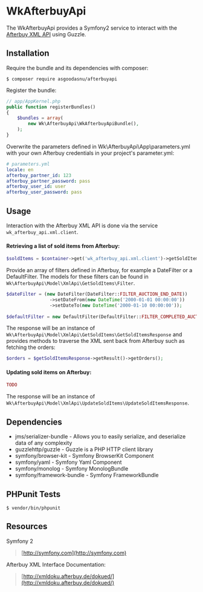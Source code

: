 # WkAfterbuyApi

The WkAfterbuyApi provides a Symfony2 service to interact with the [Afterbuy XML API](http://xmldoku.afterbuy.de/dokued/) using Guzzle.

Installation
----------------------------------------------------------------

Require the bundle and its dependencies with composer:

    $ composer require asgoodasnu/afterbuyapi
    
Register the bundle:

```php
// app/AppKernel.php
public function registerBundles()
{
    $bundles = array(
        new Wk\AfterbuyApi\WkAfterbuyApiBundle(),
    );
}
```

Overwrite the parameters defined in Wk\AfterbuyApi\App\parameters.yml with your own Afterbuy credentials in your project's parameter.yml:

```yaml
# parameters.yml
locale: en
afterbuy_partner_id: 123
afterbuy_partner_password: pass
afterbuy_user_id: user
afterbuy_user_password: pass
```
 
Usage
----------------------------------------------------------------
Interaction with the Afterbuy XML API is done via the service `wk_afterbuy_api.xml.client`.

#### Retrieving a list of sold items from Afterbuy:

```php
$soldItems = $container->get('wk_afterbuy_api.xml.client')->getSoldItems($filters, $orderDirection, $maxSoldItems, $detailLevel);
```

Provide an array of filters defined in Afterbuy, for example a DateFilter or a DefaultFilter. The models for these filters can be found in `Wk\AfterbuyApi\Model\XmlApi\GetSoldItems\Filter`.

```php
$dateFilter = (new DateFilter(DateFilter::FILTER_AUCTION_END_DATE))
                ->setDateFrom(new DateTime('2000-01-01 00:00:00'))
                ->setDateTo(new DateTime('2000-01-10 00:00:00'));
            
$defaultFilter = new DefaultFilter(DefaultFilter::FILTER_COMPLETED_AUCTIONS);
```

The response will be an instance of `Wk\AfterbuyApi\Model\XmlApi\GetSoldItems\GetSoldItemsResponse` and provides methods to traverse the XML sent back from Afterbuy such as fetching the orders:

```php
$orders = $getSoldItemsResponse->getResult()->getOrders();
```

#### Updating sold items on Afterbuy:

```php
TODO
```

The response will be an instance of `Wk\AfterbuyApi\Model\XmlApi\UpdateSoldItems\UpdateSoldItemsResponse`.

Dependencies
----------------------------------------------------------------
* jms/serializer-bundle - Allows you to easily serialize, and deserialize data of any complexity
* guzzlehttp/guzzle - Guzzle is a PHP HTTP client library
* symfony/browser-kit - Symfony BrowserKit Component
* symfony/yaml - Symfony Yaml Component
* symfony/monolog - Symfony MonologBundle
* symfony/framework-bundle - Symfony FrameworkBundle

PHPunit Tests
----------------------------------------------------------------
    $ vendor/bin/phpunit

Resources
----------------------------------------------------------------
Symfony 2
> [http://symfony.com](http://symfony.com)

Afterbuy XML Interface Documentation:
> [http://xmldoku.afterbuy.de/dokued/](http://xmldoku.afterbuy.de/dokued/)